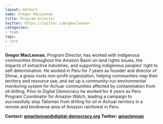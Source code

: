 ```yaml
---
layout: default
name: Gregor MacLennan
title: Program Director
twitter: https://twitter.com/gmaclennan
categories:
- team
tags:
- core
---
```

**Gregor MacLennan**, Program Director, has worked with indigenous communities throughout the Amazon Basin on land rights issues, the impacts of extractive industries, and supporting indigenous peoples’ right to self determination. He worked in Peru for 7 years as founder and director of Shinai, a grass-roots non-profit organization, helping communities map their territory and resource use, and set up a community-run environmental monitoring system for Achuar communities affected by contamination from oil drilling. Prior to Digital Democracy he worked for 4 years as Peru Program Coordinator for Amazon Watch, leading a campaign to successfully stop Talisman from drilling for oil in Achuar territory in a remote and biodiverse area of Amazon rainforest in Peru.

**Contact: [gmaclennan@digital-democracy.org](mailto:gmaclennan@digital-democracy.org) 
Twitter: [gmaclennan](https://twitter.com/gmaclennan)**
